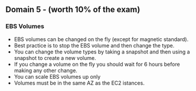 ## Domain 5 -  (worth 10% of the exam)

### EBS Volumes

* EBS volumes can be changed on the fly (except for magnetic standard).
* Best practice is to stop the EBS volume and then change the type.
* You can change the volume types by taking a snapshot and then using a snapshot to create a new volume.
* If you change a volume on the fly you should wait for 6 hours before making any other change.
* You can scale EBS volumes up only
* Volumes must be in the same AZ as the EC2 istances.